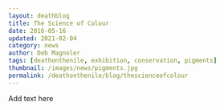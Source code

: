 ```yaml
---
layout: deathblog
title: The Science of Colour
date: 2016-05-16
updated: 2021-02-04
category: news
author: Deb Magnoler
tags: [deathonthenile, exhibition, conservation, pigments]
thumbnail: /images/news/pigments.jpg
permalink: /deathonthenile/blog/thescienceofcolour
---
```



Add text here
